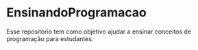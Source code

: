 # EnsinandoProgramacao
Esse repositório tem como objetivo ajudar a ensinar conceitos de programação para estudantes.
